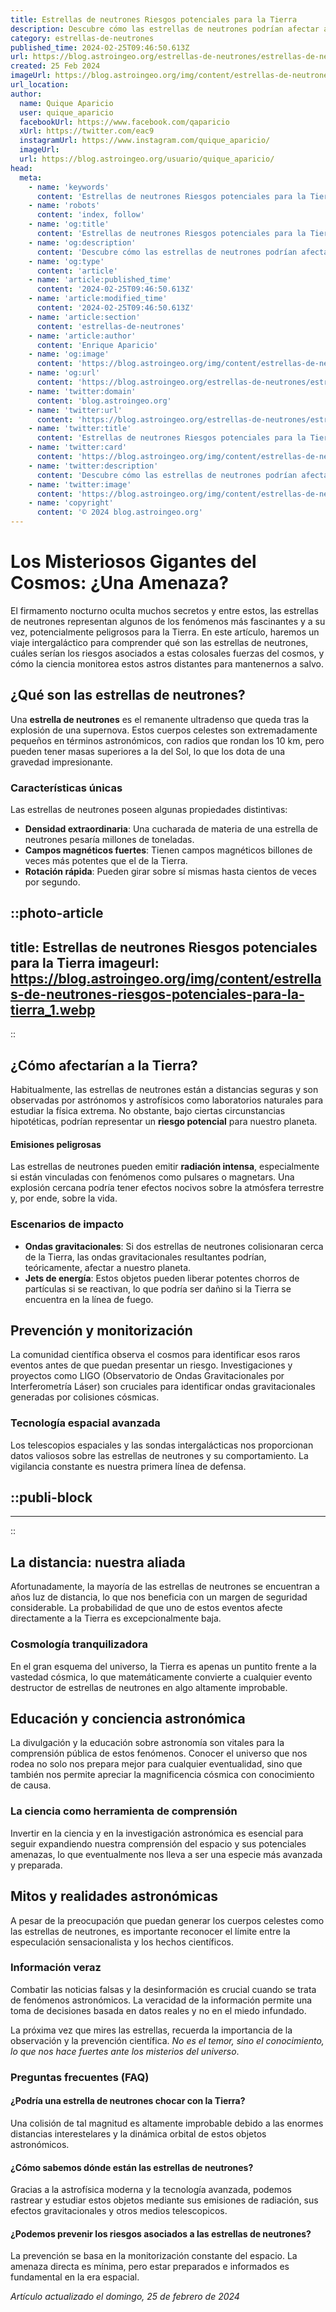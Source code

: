 ```yaml
---
title: Estrellas de neutrones Riesgos potenciales para la Tierra
description: Descubre cómo las estrellas de neutrones podrían afectar a la Tierra y cuáles son los riesgos reales sin caer en alarmismos. Información científica seria.
category: estrellas-de-neutrones
published_time: 2024-02-25T09:46:50.613Z
url: https://blog.astroingeo.org/estrellas-de-neutrones/estrellas-de-neutrones-riesgos-potenciales-para-la-tierra
created: 25 Feb 2024
imageUrl: https://blog.astroingeo.org/img/content/estrellas-de-neutrones-riesgos-potenciales-para-la-tierra_1.webp
url_location:
author:
  name: Quique Aparicio
  user: quique_aparicio
  facebookUrl: https://www.facebook.com/qaparicio
  xUrl: https://twitter.com/eac9
  instagramUrl: https://www.instagram.com/quique_aparicio/
  imageUrl: 
  url: https://blog.astroingeo.org/usuario/quique_aparicio/
head:
  meta:
    - name: 'keywords'
      content: 'Estrellas de neutrones Riesgos potenciales para la Tierra'
    - name: 'robots'
      content: 'index, follow'
    - name: 'og:title'
      content: 'Estrellas de neutrones Riesgos potenciales para la Tierra'
    - name: 'og:description'
      content: 'Descubre cómo las estrellas de neutrones podrían afectar a la Tierra y cuáles son los riesgos reales sin caer en alarmismos. Información científica seria.'
    - name: 'og:type'
      content: 'article'
    - name: 'article:published_time'
      content: '2024-02-25T09:46:50.613Z'
    - name: 'article:modified_time'
      content: '2024-02-25T09:46:50.613Z'
    - name: 'article:section'
      content: 'estrellas-de-neutrones'
    - name: 'article:author'
      content: 'Enrique Aparicio'
    - name: 'og:image'
      content: 'https://blog.astroingeo.org/img/content/estrellas-de-neutrones-riesgos-potenciales-para-la-tierra_1.webp'
    - name: 'og:url'
      content: 'https://blog.astroingeo.org/estrellas-de-neutrones/estrellas-de-neutrones-riesgos-potenciales-para-la-tierra'
    - name: 'twitter:domain'
      content: 'blog.astroingeo.org'
    - name: 'twitter:url'
      content: 'https://blog.astroingeo.org/estrellas-de-neutrones/estrellas-de-neutrones-riesgos-potenciales-para-la-tierra'
    - name: 'twitter:title'
      content: 'Estrellas de neutrones Riesgos potenciales para la Tierra'
    - name: 'twitter:card'
      content: 'https://blog.astroingeo.org/img/content/estrellas-de-neutrones-riesgos-potenciales-para-la-tierra_1.webp'
    - name: 'twitter:description'
      content: 'Descubre cómo las estrellas de neutrones podrían afectar a la Tierra y cuáles son los riesgos reales sin caer en alarmismos. Información científica seria.'
    - name: 'twitter:image'
      content: 'https://blog.astroingeo.org/img/content/estrellas-de-neutrones-riesgos-potenciales-para-la-tierra_1.webp'
    - name: 'copyright'
      content: '© 2024 blog.astroingeo.org'
---
```

# Los Misteriosos Gigantes del Cosmos: ¿Una Amenaza?

El firmamento nocturno oculta muchos secretos y entre estos, las estrellas de neutrones representan algunos de los fenómenos más fascinantes y a su vez, potencialmente peligrosos para la Tierra. En este artículo, haremos un viaje intergaláctico para comprender qué son las estrellas de neutrones, cuáles serían los riesgos asociados a estas colosales fuerzas del cosmos, y cómo la ciencia monitorea estos astros distantes para mantenernos a salvo.

## ¿Qué son las estrellas de neutrones?

Una **estrella de neutrones** es el remanente ultradenso que queda tras la explosión de una supernova. Estos cuerpos celestes son extremadamente pequeños en términos astronómicos, con radios que rondan los 10 km, pero pueden tener masas superiores a la del Sol, lo que los dota de una gravedad impresionante.

### Características únicas

Las estrellas de neutrones poseen algunas propiedades distintivas:

- **Densidad extraordinaria**: Una cucharada de materia de una estrella de neutrones pesaría millones de toneladas.
- **Campos magnéticos fuertes**: Tienen campos magnéticos billones de veces más potentes que el de la Tierra.
- **Rotación rápida**: Pueden girar sobre sí mismas hasta cientos de veces por segundo.


::photo-article
---
title: Estrellas de neutrones Riesgos potenciales para la Tierra
imageurl: https://blog.astroingeo.org/img/content/estrellas-de-neutrones-riesgos-potenciales-para-la-tierra_1.webp
---
::


## ¿Cómo afectarían a la Tierra?

Habitualmente, las estrellas de neutrones están a distancias seguras y son observadas por astrónomos y astrofísicos como laboratorios naturales para estudiar la física extrema. No obstante, bajo ciertas circunstancias hipotéticas, podrían representar un **riesgo potencial** para nuestro planeta.

#### Emisiones peligrosas

Las estrellas de neutrones pueden emitir **radiación intensa**, especialmente si están vinculadas con fenómenos como pulsares o magnetars. Una explosión cercana podría tener efectos nocivos sobre la atmósfera terrestre y, por ende, sobre la vida.

### Escenarios de impacto

- **Ondas gravitacionales**: Si dos estrellas de neutrones colisionaran cerca de la Tierra, las ondas gravitacionales resultantes podrían, teóricamente, afectar a nuestro planeta.
- **Jets de energía**: Estos objetos pueden liberar potentes chorros de partículas si se reactivan, lo que podría ser dañino si la Tierra se encuentra en la línea de fuego.

## Prevención y monitorización

La comunidad científica observa el cosmos para identificar esos raros eventos antes de que puedan presentar un riesgo. Investigaciones y proyectos como LIGO (Observatorio de Ondas Gravitacionales por Interferometría Láser) son cruciales para identificar ondas gravitacionales generadas por colisiones cósmicas.

### Tecnología espacial avanzada

Los telescopios espaciales y las sondas intergalácticas nos proporcionan datos valiosos sobre las estrellas de neutrones y su comportamiento. La vigilancia constante es nuestra primera línea de defensa.


  ::publi-block
  ---
  ---
  ::
  
  
## La distancia: nuestra aliada

Afortunadamente, la mayoría de las estrellas de neutrones se encuentran a años luz de distancia, lo que nos beneficia con un margen de seguridad considerable. La probabilidad de que uno de estos eventos afecte directamente a la Tierra es excepcionalmente baja.

### Cosmología tranquilizadora

En el gran esquema del universo, la Tierra es apenas un puntito frente a la vastedad cósmica, lo que matemáticamente convierte a cualquier evento destructor de estrellas de neutrones en algo altamente improbable.

## Educación y conciencia astronómica

La divulgación y la educación sobre astronomía son vitales para la comprensión pública de estos fenómenos. Conocer el universo que nos rodea no solo nos prepara mejor para cualquier eventualidad, sino que también nos permite apreciar la magnificencia cósmica con conocimiento de causa.

### La ciencia como herramienta de comprensión

Invertir en la ciencia y en la investigación astronómica es esencial para seguir expandiendo nuestra comprensión del espacio y sus potenciales amenazas, lo que eventualmente nos lleva a ser una especie más avanzada y preparada.

## Mitos y realidades astronómicas

A pesar de la preocupación que puedan generar los cuerpos celestes como las estrellas de neutrones, es importante reconocer el límite entre la especulación sensacionalista y los hechos científicos.

### Información veraz

Combatir las noticias falsas y la desinformación es crucial cuando se trata de fenómenos astronómicos. La veracidad de la información permite una toma de decisiones basada en datos reales y no en el miedo infundado.

La próxima vez que mires las estrellas, recuerda la importancia de la observación y la prevención científica. _No es el temor, sino el conocimiento, lo que nos hace fuertes ante los misterios del universo_.

### Preguntas frecuentes (FAQ)

#### ¿Podría una estrella de neutrones chocar con la Tierra?
Una colisión de tal magnitud es altamente improbable debido a las enormes distancias interestelares y la dinámica orbital de estos objetos astronómicos.

#### ¿Cómo sabemos dónde están las estrellas de neutrones?
Gracias a la astrofísica moderna y la tecnología avanzada, podemos rastrear y estudiar estos objetos mediante sus emisiones de radiación, sus efectos gravitacionales y otros medios telescopicos.

#### ¿Podemos prevenir los riesgos asociados a las estrellas de neutrones?
La prevención se basa en la monitorización constante del espacio. La amenaza directa es mínima, pero estar preparados e informados es fundamental en la era espacial.

_Artículo actualizado el domingo, 25 de febrero de 2024_